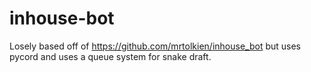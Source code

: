 # inhouse-bot

Losely based off of https://github.com/mrtolkien/inhouse_bot but uses pycord and uses a queue system for snake draft.
